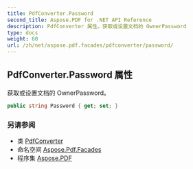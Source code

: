 ```yaml
---
title: PdfConverter.Password
second_title: Aspose.PDF for .NET API Reference
description: PdfConverter 属性。获取或设置文档的 OwnerPassword
type: docs
weight: 60
url: /zh/net/aspose.pdf.facades/pdfconverter/password/
---
```

## PdfConverter.Password 属性

获取或设置文档的 OwnerPassword。

```csharp
public string Password { get; set; }
```

### 另请参阅

* 类 [PdfConverter](../)
* 命名空间 [Aspose.Pdf.Facades](../../../aspose.pdf.facades/)
* 程序集 [Aspose.PDF](../../../)